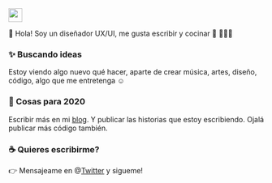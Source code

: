 <img src="https://user-images.githubusercontent.com/5679180/79618120-0daffb80-80be-11ea-819e-d2b0fa904d07.gif" width="27px">

:wave: Hola! Soy un diseñador UX/UI, me gusta escribir y cocinar :sparkling_heart: 🧑🏻‍🍳
### :sparkles: Buscando ideas
Estoy viendo algo nuevo qué hacer, aparte de crear música, artes, diseño, código, algo que me entretenga :relaxed:

### :telescope: Cosas para 2020
Escribir más en mi [blog](https://cont3mpo.github.io). Y publicar las historias que estoy escribiendo. Ojalá publicar más código también.

### :coffee: Quieres escribirme?
:point_right: Mensajeame en @[Twitter](https://twitter.com/cont3mpo) y sigueme!<br>
